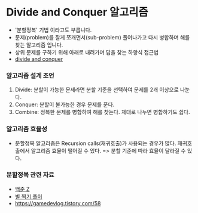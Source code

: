 # Divide and Conquer 알고리즘

- '분할정복' 기법 이라고도 부릅니다.
- 문제(problem)를 잘게 쪼개면서(sub-problem) 풀어나가고 다시 병합하며 해를 찾는 알고리즘 입니다.
- 상위 문제를 구하기 위해 아래로 내려가며 답을 찾는 하향식 접근법
- [divide and conquer](https://www.youtube.com/watch?v=2Rr2tW9zvRg)


### 알고리즘 설계 조언
1. Divide: 분할이 가능한 문제라면 분할 기준을 선택하여 문제를 2개 이상으로 나눈다.
2. Conquer: 분할이 불가능한 경우 문제를 푼다.
3. Combine: 정복한 문제를 병합하여 해를 찾는다. 제대로 나누면 병합하기도 쉽다.


### 알고리즘 효율성
- 분할정복 알고리즘은 Recursion calls(재귀호출)가 사용되는 경우가 많다. 재귀호출에서 알고리즘 효율이 떨어질 수 있다. => 분할 기준에 따라 효율이 달라질 수 있다.


### 분할정복 관련 자료

- [백준 Z](https://www.google.com/search?q=%EB%B0%B1%EC%A4%80+z+%EB%AC%B8%EC%A0%9C&oq=%EB%B0%B1%EC%A4%80+z+%EB%AC%B8%EC%A0%9C&aqs=chrome..69i57j0l9.3894j0j7&sourceid=chrome&ie=UTF-8)
- [별 찍기 풀이](https://st-lab.tistory.com/95)
- https://gamedevlog.tistory.com/58
